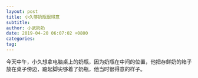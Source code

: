 ```yaml
---
layout: post
title: 小久够奶瓶很得意
subtitle:
author: 小武奶奶
date: 2019-04-20 06:07:02 +0800
categories:
tag:
---
```


今天中午，小久想拿电脑桌上的奶瓶，因为奶瓶在中间的位置，他把存鲜奶的箱子放在桌子傍边，踮起脚尖够着了奶瓶，他当时很得意的样子。
